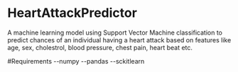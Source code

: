 # HeartAttackPredictor
A machine learning model using Support Vector Machine classification to predict chances of an individual having a heart attack based on features like age, sex, cholestrol, blood pressure, chest pain, heart beat etc.

#Requirements
--numpy
--pandas
--sckitlearn

